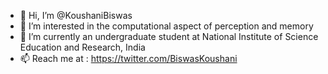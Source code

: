 - 👋 Hi, I’m @KoushaniBiswas
- 👀 I’m interested in the computational aspect of perception and memory 
- 🌱 I’m currently an undergraduate student at National Institute of Science Education and Research, India
- 📫 Reach me at : https://twitter.com/BiswasKoushani

<!---
KoushaniBiswas/KoushaniBiswas is a ✨ special ✨ repository because its `README.md` (this file) appears on your GitHub profile.
You can click the Preview link to take a look at your changes.
--->
